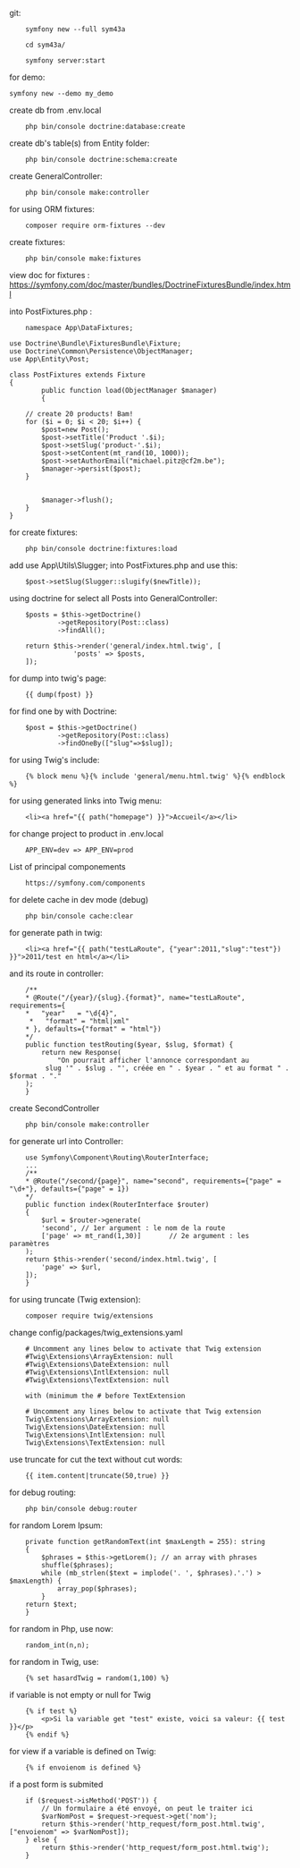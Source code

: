 
git:

        symfony new --full sym43a

        cd sym43a/
        
        symfony server:start

for demo:

	symfony new --demo my_demo

create db from .env.local

        php bin/console doctrine:database:create

create db's table(s) from Entity folder:

        php bin/console doctrine:schema:create 

create GeneralController:

        php bin/console make:controller 

for using ORM fixtures:

        composer require orm-fixtures --dev

create fixtures:

        php bin/console make:fixtures

view doc for fixtures : 
https://symfony.com/doc/master/bundles/DoctrineFixturesBundle/index.html

into PostFixtures.php :

        namespace App\DataFixtures;

	use Doctrine\Bundle\FixturesBundle\Fixture;
	use Doctrine\Common\Persistence\ObjectManager;
	use App\Entity\Post;

	class PostFixtures extends Fixture
	{
    		public function load(ObjectManager $manager)
    		{

        // create 20 products! Bam!
        for ($i = 0; $i < 20; $i++) {
            $post=new Post();
            $post->setTitle('Product '.$i);
            $post->setSlug('product-'.$i);
            $post->setContent(mt_rand(10, 1000));
            $post->setAuthorEmail("michael.pitz@cf2m.be");
            $manager->persist($post);
        }


        	$manager->flush();
    	}
	}

for create fixtures:

        php bin/console doctrine:fixtures:load

add use App\Utils\Slugger; into PostFixtures.php and use this:

        $post->setSlug(Slugger::slugify($newTitle));

using doctrine for select all Posts into GeneralController:

        $posts = $this->getDoctrine()
                ->getRepository(Post::class)
                ->findAll();

        return $this->render('general/index.html.twig', [
                    'posts' => $posts,
        ]);

for dump into twig's page:

        {{ dump(fpost) }}

for find one by with Doctrine:

        $post = $this->getDoctrine()
                ->getRepository(Post::class)
                ->findOneBy(["slug"=>$slug]);

for using Twig's include:

        {% block menu %}{% include 'general/menu.html.twig' %}{% endblock %}

for using generated links into Twig menu:

        <li><a href="{{ path("homepage") }}">Accueil</a></li>

for change project to product in .env.local

        APP_ENV=dev => APP_ENV=prod

List of principal componements

        https://symfony.com/components

for delete cache in dev mode (debug)

        php bin/console cache:clear

for generate path in twig:

        <li><a href="{{ path("testLaRoute", {"year":2011,"slug":"test"}) }}">2011/test en html</a></li>

and its route in controller:

        /**
        * @Route("/{year}/{slug}.{format}", name="testLaRoute", requirements={
        *   "year"   = "\d{4}",
         *   "format" = "html|xml"
        * }, defaults={"format" = "html"})
        */
        public function testRouting($year, $slug, $format) {
            return new Response(
                "On pourrait afficher l'annonce correspondant au
             slug '" . $slug . "', créée en " . $year . " et au format " . $format . "."
        );
        }

create SecondController

        php bin/console make:controller

for generate url into Controller:

        use Symfony\Component\Routing\RouterInterface;
        ...
        /**
        * @Route("/second/{page}", name="second", requirements={"page" = "\d+"}, defaults={"page" = 1})
        */
        public function index(RouterInterface $router)
        {
            $url = $router->generate(
            'second', // 1er argument : le nom de la route
            ['page' => mt_rand(1,30)]       // 2e argument : les paramètres
        );
        return $this->render('second/index.html.twig', [
            'page' => $url,
        ]);
        }

for using truncate (Twig extension):

        composer require twig/extensions

change config/packages/twig_extensions.yaml

        # Uncomment any lines below to activate that Twig extension
        #Twig\Extensions\ArrayExtension: null
        #Twig\Extensions\DateExtension: null
        #Twig\Extensions\IntlExtension: null
        #Twig\Extensions\TextExtension: null

        with (minimum the # before TextExtension

        # Uncomment any lines below to activate that Twig extension
        Twig\Extensions\ArrayExtension: null
        Twig\Extensions\DateExtension: null
        Twig\Extensions\IntlExtension: null
        Twig\Extensions\TextExtension: null

use truncate for cut the text without cut words:

        {{ item.content|truncate(50,true) }}

for debug routing:

        php bin/console debug:router

for random Lorem Ipsum:

        private function getRandomText(int $maxLength = 255): string
        {
            $phrases = $this->getLorem(); // an array with phrases
            shuffle($phrases);
            while (mb_strlen($text = implode('. ', $phrases).'.') > $maxLength) {
                array_pop($phrases);
            }
        return $text;
        }

for random in Php, use now:

        random_int(n,n);

for random in Twig, use:

        {% set hasardTwig = random(1,100) %}

if variable is not empty or null for Twig

        {% if test %}
            <p>Si la variable get "test" existe, voici sa valeur: {{ test }}</p>
        {% endif %}

for view if a variable is defined on Twig:

        {% if envoienom is defined %}

if a post form is submited

        if ($request->isMethod('POST')) {
            // Un formulaire a été envoyé, on peut le traiter ici
            $varNomPost = $request->request->get('nom');
            return $this->render('http_request/form_post.html.twig', ["envoienom" => $varNomPost]);
        } else {
            return $this->render('http_request/form_post.html.twig');
        }
